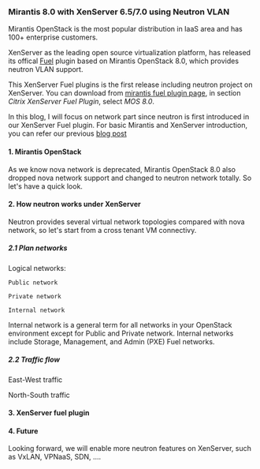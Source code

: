 ### Mirantis 8.0 with XenServer 6.5/7.0 using Neutron VLAN

Mirantis OpenStack is the most popular distribution in IaaS area and
has 100+ enterprise customers. 

XenServer as the leading open source virtualization platform, has released
its offical [Fuel](https://wiki.openstack.org/wiki/Fuel) plugin based on Mirantis
OpenStack 8.0, which provides neutron VLAN support. 

This XenServer Fuel plugins is the first release including neutron project on XenServer.
You can download from [mirantis fuel plugin page](https://www.mirantis.com/validated-solution-integrations/fuel-plugins/),
in section *Citrix XenServer Fuel Plugin*, select *MOS 8.0*.

In this blog, I will focus on network part since neutron is first introduced in
our XenServer Fuel plugin. For basic Mirantis and XenServer introduction,
you can refer our previous [blog post](https://github.com/citrix-openstack/blogentries/blob/master/Introduction_To_XenServer_Fuel_Plugin.md) 

#### 1. Mirantis OpenStack

As we know nova network is deprecated, Mirantis OpenStack 8.0 also dropped
nova network support and changed to neutron network totally. So let's have
a quick look.


#### 2. How neutron works under XenServer

Neutron provides several virtual network topologies compared with nova network, so let's
start from a cross tenant VM connectivy.

##### 2.1 Plan networks

Logical networks:

    Public network

    Private network
  
    Internal network

Internal network is a general term for all networks in your OpenStack environment except for Public and Private network. Internal networks include Storage, Management, and Admin (PXE) Fuel networks. 




##### 2.2 Traffic flow

East-West traffic

North-South traffic



#### 3. XenServer fuel plugin

#### 4. Future

Looking forward, we will enable more neutron features on XenServer, such as VxLAN, VPNaaS, 
SDN, ....
